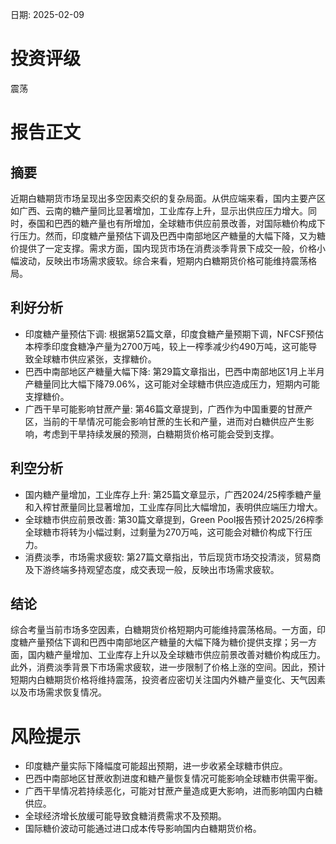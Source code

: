 
日期: 2025-02-09

# 投资评级

震荡

# 报告正文

## 摘要

近期白糖期货市场呈现出多空因素交织的复杂局面。从供应端来看，国内主要产区如广西、云南的糖产量同比显著增加，工业库存上升，显示出供应压力增大。同时，泰国和巴西的糖产量也有所增加，全球糖市供应前景改善，对国际糖价构成下行压力。然而，印度糖产量预估下调及巴西中南部地区产糖量的大幅下降，又为糖价提供了一定支撑。需求方面，国内现货市场在消费淡季背景下成交一般，价格小幅波动，反映出市场需求疲软。综合来看，短期内白糖期货价格可能维持震荡格局。

## 利好分析

* 印度糖产量预估下调: 根据第52篇文章，印度食糖产量预期下调，NFCSF预估本榨季印度食糖净产量为2700万吨，较上一榨季减少约490万吨，这可能导致全球糖市供应紧张，支撑糖价。
* 巴西中南部地区产糖量大幅下降: 第29篇文章指出，巴西中南部地区1月上半月产糖量同比大幅下降79.06%，这可能对全球糖市供应造成压力，短期内可能支撑糖价。
* 广西干旱可能影响甘蔗产量: 第46篇文章提到，广西作为中国重要的甘蔗产区，当前的干旱情况可能会影响甘蔗的生长和产量，进而对白糖供应产生影响，考虑到干旱持续发展的预测，白糖期货价格可能会受到支撑。

## 利空分析

* 国内糖产量增加，工业库存上升: 第25篇文章显示，广西2024/25榨季糖产量和入榨甘蔗量同比显著增加，工业库存同比大幅增加，表明供应端压力增大。
* 全球糖市供应前景改善: 第30篇文章提到，Green Pool报告预计2025/26榨季全球糖市将转为小幅过剩，过剩量为270万吨，这可能会对糖价构成下行压力。
* 消费淡季，市场需求疲软: 第27篇文章指出，节后现货市场交投清淡，贸易商及下游终端多持观望态度，成交表现一般，反映出市场需求疲软。

## 结论

综合考量当前市场多空因素，白糖期货价格短期内可能维持震荡格局。一方面，印度糖产量预估下调和巴西中南部地区产糖量的大幅下降为糖价提供支撑；另一方面，国内糖产量增加、工业库存上升以及全球糖市供应前景改善对糖价构成压力。此外，消费淡季背景下市场需求疲软，进一步限制了价格上涨的空间。因此，预计短期内白糖期货价格将维持震荡，投资者应密切关注国内外糖产量变化、天气因素以及市场需求恢复情况。

# 风险提示

* 印度糖产量实际下降幅度可能超出预期，进一步收紧全球糖市供应。
* 巴西中南部地区甘蔗收割进度和糖产量恢复情况可能影响全球糖市供需平衡。
* 广西干旱情况若持续恶化，可能对甘蔗产量造成更大影响，进而影响国内白糖供应。
* 全球经济增长放缓可能导致食糖消费需求不及预期。
* 国际糖价波动可能通过进口成本传导影响国内白糖期货价格。
